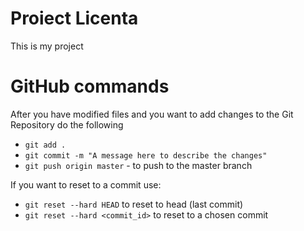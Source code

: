 Proiect Licenta
======

This is my project


GitHub commands
=======

After you have modified files and you want to add changes to the Git Repository do the following
* `git add .`
* `git commit -m "A message here to describe the changes"`
* `git push origin master` - to push to the master branch

If you want to reset to a commit use:
* `git reset --hard HEAD` to reset to head (last commit)
* `git reset --hard <commit_id>` to reset to a chosen commit